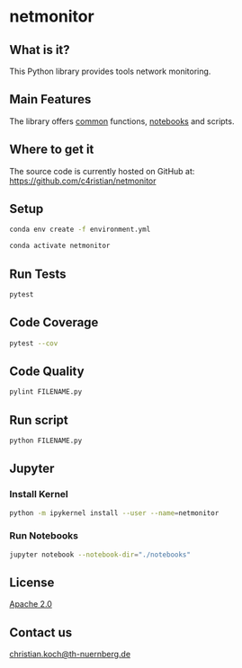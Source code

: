 # netmonitor

## What is it?
This Python library provides tools network monitoring.

## Main Features
The library offers [common](netmonitor/commons.py) functions, [notebooks](notebooks) and scripts.

## Where to get it
The source code is currently hosted on GitHub at:
https://github.com/c4ristian/netmonitor

## Setup
```sh
conda env create -f environment.yml

conda activate netmonitor
```

## Run Tests
```sh
pytest
```

## Code Coverage
```sh
pytest --cov
```

## Code Quality
```sh
pylint FILENAME.py
```

## Run script
```sh
python FILENAME.py
```

## Jupyter
### Install Kernel 
```sh
python -m ipykernel install --user --name=netmonitor
```

### Run Notebooks
```sh
jupyter notebook --notebook-dir="./notebooks"
```

## License
[Apache 2.0](LICENSE.txt)


## Contact us
[christian.koch@th-nuernberg.de](mailto:christian.koch@th-nuernberg.de)
